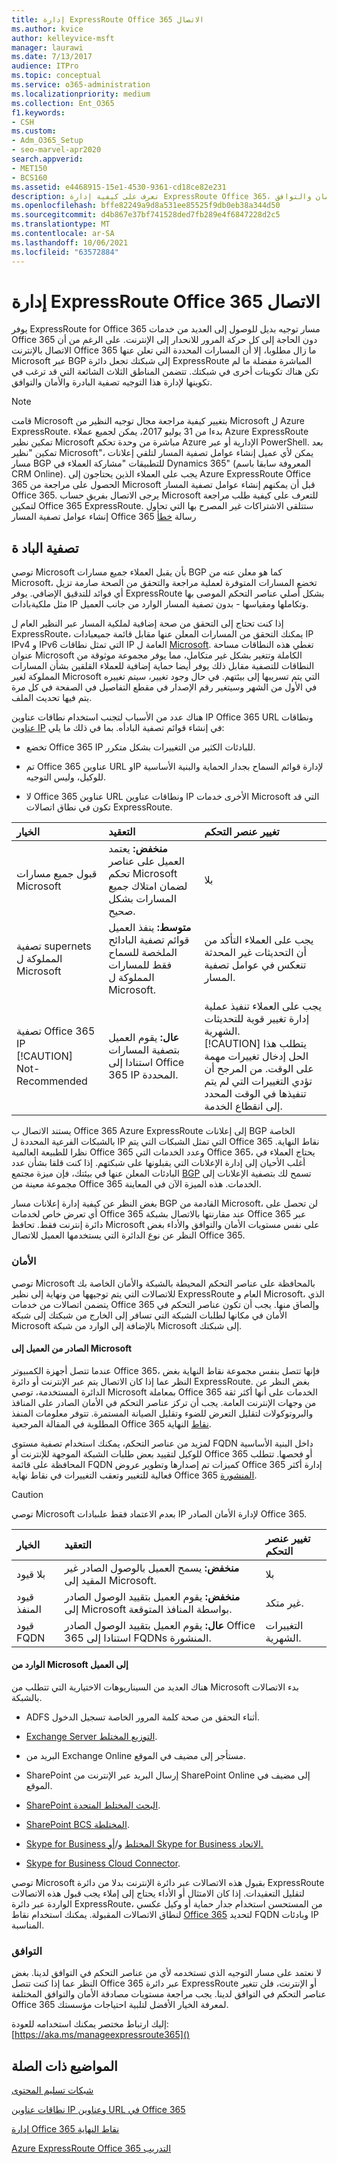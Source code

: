 ```yaml
---
title: إدارة ExpressRoute Office 365 الاتصال
ms.author: kvice
author: kelleyvice-msft
manager: laurawi
ms.date: 7/13/2017
audience: ITPro
ms.topic: conceptual
ms.service: o365-administration
ms.localizationpriority: medium
ms.collection: Ent_O365
f1.keywords:
- CSH
ms.custom:
- Adm_O365_Setup
- seo-marvel-apr2020
search.appverid:
- MET150
- BCS160
ms.assetid: e4468915-15e1-4530-9361-cd18ce82e231
description: تعرف على كيفية إدارة ExpressRoute Office 365، بما في ذلك المناطق الشائعة لتكوين مثل تصفية البادأ والأمان والتوافق.
ms.openlocfilehash: bffe82249a9d8a531ee85525f9db0eb38a344d50
ms.sourcegitcommit: d4b867e37bf741528ded7fb289e4f6847228d2c5
ms.translationtype: MT
ms.contentlocale: ar-SA
ms.lasthandoff: 10/06/2021
ms.locfileid: "63572884"
---
```

# <a name="managing-expressroute-for-office-365-connectivity"></a>إدارة ExpressRoute Office 365 الاتصال

يوفر ExpressRoute for Office 365 مسار توجيه بديل للوصول إلى العديد من خدمات Office 365 دون الحاجة إلى كل حركة المرور للانحدار إلى الإنترنت. على الرغم من أن الاتصال بالإنترنت Office 365 ما زال مطلوبا، إلا أن المسارات المحددة التي تعلن عنها Microsoft عبر BGP إلى شبكتك تجعل دائرة ExpressRoute المباشرة مفضلة ما لم تكن هناك تكوينات أخرى في شبكتك. تتضمن المناطق الثلاث الشائعة التي قد ترغب في تكوينها لإدارة هذا التوجيه تصفية البادرة والأمان والتوافق.
  
> [!NOTE]
> قامت Microsoft بتغيير كيفية مراجعة مجال توجيه النظير من Microsoft ل Azure ExpressRoute. بدءا من 31 يوليو 2017، يمكن لجميع عملاء Azure ExpressRoute تمكين نظير Microsoft مباشرة من وحدة تحكم Azure الإدارية أو عبر PowerShell. بعد تمكين "نظير Microsoft"، يمكن لأي عميل إنشاء عوامل تصفية المسار لتلقي إعلانات مسار BGP للتطبيقات "مشاركة العملاء في Dynamics 365" (المعروفة سابقا باسم CRM Online). يجب على العملاء الذين يحتاجون إلى Azure ExpressRoute Office 365 الحصول على مراجعة من Microsoft قبل أن يمكنهم إنشاء عوامل تصفية المسار Office 365. يرجى الاتصال بفريق حساب Microsoft للتعرف على كيفية طلب مراجعة لتمكين Office 365 ExpressRoute. ستتلقى الاشتراكات غير المصرح بها التي تحاول إنشاء عوامل تصفية المسار Office 365 رسالة [خطأ](https://support.microsoft.com/kb/3181709)
  
## <a name="prefix-filtering"></a>تصفية الباد ة

توصي Microsoft بأن يقبل العملاء جميع مسارات BGP كما هو معلن عنه من Microsoft، تخضع المسارات المتوفرة لعملية مراجعة والتحقق من الصحة صارمة تزيل أي فوائد للتدقيق الإضافي. يوفر ExpressRoute بشكل أصلي عناصر التحكم الموصى بها مثل ملكيةبادات IP وتكاملها ومقياسها - بدون تصفية المسار الوارد من جانب العميل.
  
إذا كنت تحتاج إلى التحقق من صحة إضافية لملكية المسار عبر النظير العام ل ExpressRoute، يمكنك التحقق من المسارات المعلن عنها مقابل قائمة جميعبادات IP IPv4 و IPv6 التي تمثل نطاقات IP العامة ل [Microsoft](https://www.microsoft.com/download/details.aspx?id=53602). تغطي هذه النطاقات مساحة عنوان Microsoft الكاملة وتتغير بشكل غير متكامل، مما يوفر مجموعة موثوقة من النطاقات للتصفية مقابل ذلك يوفر أيضا حماية إضافية للعملاء القلقين بشأن المسارات المملوكة لغير Microsoft التي يتم تسريبها إلى بيئتهم. في حال وجود تغيير، سيتم تغييره في الأول من الشهر وسيتغير رقم الإصدار في مقطع التفاصيل في الصفحة في كل مرة يتم فيها  تحديث الملف.
  
هناك عدد من الأسباب لتجنب استخدام نطاقات عناوين IP Office 365 URL ونطاقات [عناوين IP](./urls-and-ip-address-ranges.md) في إنشاء قوائم تصفية البادأه. بما في ذلك ما يلي:
  
- تخضع Office 365 IP للبادئات الكثير من التغييرات بشكل متكرر.

- تم Office 365 عناوين URL وIP لإدارة قوائم السماح بجدار الحماية والبنية الأساسية للوكيل، وليس التوجيه.

- لا Office 365 عناوين URL ونطاقات عناوين IP الأخرى خدمات Microsoft التي قد تكون في نطاق اتصالات ExpressRoute.

|**الخيار**|**التعقيد**|**تغيير عنصر التحكم**|
|:-----|:-----|:-----|
|قبول جميع مسارات Microsoft  <br/> |**منخفض:** يعتمد العميل على عناصر تحكم Microsoft لضمان امتلاك جميع المسارات بشكل صحيح.  <br/> |بلا  <br/> |
|تصفية supernets المملوكة ل Microsoft  <br/> |**متوسط:** ينفذ العميل قوائم تصفية البادائح الملخصة للسماح فقط للمسارات المملوكة ل Microsoft.  <br/> |يجب على العملاء التأكد من أن التحديثات غير المحدثة تنعكس في عوامل تصفية المسار.  <br/> |
|تصفية Office 365 IP  <br/> [!CAUTION] Not-Recommended |**عال:** يقوم العميل بتصفية المسارات استنادا إلى Office 365 IP المحددة.  <br/> |يجب على العملاء تنفيذ عملية إدارة تغيير قوية للتحديثات الشهرية.  <br/> [!CAUTION] يتطلب هذا الحل إدخال تغييرات مهمة على الوقت. من المرجح أن تؤدي التغييرات التي لم يتم تنفيذها في الوقت المحدد إلى انقطاع الخدمة.   |

يستند الاتصال ب Office 365 Azure ExpressRoute إلى إعلانات BGP الخاصة بالشبكات الفرعية المحددة ل IP التي تمثل الشبكات التي يتم Office 365 نقاط النهاية. نظرا للطبيعة العالمية Office 365 وعدد الخدمات التي Office 365، يحتاج العملاء في أغلب الأحيان إلى إدارة الإعلانات التي يقبلونها على شبكتهم. إذا كنت قلقا بشأن عدد البادئات المعلن عنها في بيئتك، فإن ميزة مجتمع [BGP](https://support.office.com/article/Using-BGP-communities-in-ExpressRoute-for-Office-365-scenarios-preview-9ac4d7d4-d9f8-40a8-8c78-2a6d7fe96099) تسمح لك بتصفية الإعلانات إلى مجموعة معينة من Office 365 الخدمات. هذه الميزة الآن في المعاينة.
  
بغض النظر عن كيفية إدارة إعلانات مسار BGP القادمة من Microsoft، لن تحصل على أي تعرض خاص لخدمات Office 365 عند مقارنتها بالاتصال بشبكة Office 365 عبر دائرة إنترنت فقط. تحافظ Microsoft على نفس مستويات الأمان والتوافق والأداء بغض النظر عن نوع الدائرة التي يستخدمها العميل للاتصال Office 365.
  
### <a name="security"></a>الأمان

توصي Microsoft بالمحافظة على عناصر التحكم المحيطة بالشبكة والأمان الخاصة بك للاتصالات التي يتم توجيهها من ونهاية إلى نظير ExpressRoute العام و Microsoft، الذي يتضمن اتصالات من خدمات Office 365 وإلصاق منها. يجب أن تكون عناصر التحكم في الأمان في مكانها لطلبات الشبكة التي تسافر إلى الخارج من شبكتك إلى شبكة Microsoft بالإضافة إلى الوارد من شبكة Microsoft إلى شبكتك.
  
#### <a name="outbound-from-customer-to-microsoft"></a>الصادر من العميل إلى Microsoft
  
عندما تتصل أجهزة الكمبيوتر Office 365، فإنها تتصل بنفس مجموعة نقاط النهاية بغض النظر عما إذا كان الاتصال يتم عبر الإنترنت أو دائرة ExpressRoute. بغض النظر عن الدائرة المستخدمة، توصي Microsoft بمعاملة Office 365 الخدمات على أنها أكثر ثقة من وجهات الإنترنت العامة. يجب أن تركز عناصر التحكم في الأمان الصادر على المنافذ والبروتوكولات لتقليل التعرض للضوء وتقليل الصيانة المستمرة. تتوفر معلومات المنفذ المطلوبة في المقالة المرجعية Office 365 [نقاط](./urls-and-ip-address-ranges.md) النهاية.
  
لمزيد من عناصر التحكم، يمكنك استخدام تصفية مستوى FQDN داخل البنية الأساسية للوكيل لتقييد بعض طلبات الشبكة الموجهة للإنترنت أو Office 365 أو فحصها. تتطلب المحافظة على قائمة FQDN كميزات تم إصدارها وتطوير عروض Office 365 إدارة أكثر فعالية للتغيير وتعقب التغييرات في نقاط نهاية Office 365 [المنشورة](./urls-and-ip-address-ranges.md).
  
> [!CAUTION]
> توصي Microsoft بعدم الاعتماد فقط علىبادات IP لإدارة الأمان الصادر Office 365.

|**الخيار**|**التعقيد**|**تغيير عنصر التحكم**|
|:-----|:-----|:-----|
|بلا قيود  <br/> |**منخفض:** يسمح العميل بالوصول الصادر غير المقيد إلى Microsoft.  <br/> |بلا  <br/> |
|قيود المنفذ  <br/> |**منخفض:** يقوم العميل بتقييد الوصول الصادر إلى Microsoft بواسطة المنافذ المتوقعة.  <br/> |غير متكد.  <br/> |
|قيود FQDN  <br/> |**عال:** يقوم العميل بتقييد الوصول الصادر Office 365 استنادا إلى FQDNs المنشورة.  <br/> |التغييرات الشهرية.  <br/> |

#### <a name="inbound-from-microsoft-to-customer"></a>الوارد من Microsoft إلى العميل
  
هناك العديد من السيناريوهات الاختيارية التي تتطلب من Microsoft بدء الاتصالات بالشبكة.
  
- ADFS أثناء التحقق من صحة كلمة المرور الخاصة تسجيل الدخول.

- [Exchange Server التوزيع المختلط](/exchange/exchange-hybrid).

- البريد من Exchange Online مستأجر إلى مضيف في الموقع.

- SharePoint إرسال البريد عبر الإنترنت من SharePoint Online إلى مضيف في الموقع.

- [SharePoint البحث المختلط المتحدة](/SharePoint/hybrid/display-hybrid-federated-search-results-in-sharepoint-online).

- [SharePoint BCS المختلطة](/SharePoint/hybrid/deploy-a-business-connectivity-services-hybrid-solution).

- [Skype for Business المختلط](/skypeforbusiness/hybrid/plan-hybrid-connectivity?bc=%2fSkypeForBusiness%2fbreadcrumb%2ftoc.json&toc=%2fSkypeForBusiness%2ftoc.json) و/[أو Skype for Business الاتحاد.](/office365/servicedescriptions/skype-for-business-online-service-description/skype-for-business-online-features)

- [Skype for Business Cloud Connector](/skypeforbusiness/skype-for-business-hybrid-solutions/plan-your-phone-system-cloud-pbx-solution/plan-skype-for-business-cloud-connector-edition).

توصي Microsoft بقبول هذه الاتصالات عبر دائرة الإنترنت بدلا من دائرة ExpressRoute لتقليل التعقيدات. إذا كان الامتثال أو الأداء يحتاج إلى إملاء يجب قبول هذه الاتصالات الواردة عبر دائرة ExpressRoute، من المستحسن استخدام جدار حماية أو وكيل عكسي لنطاق الاتصالات المقبولة. يمكنك استخدام نقاط [Office 365](./urls-and-ip-address-ranges.md) لتحديد FQDN وبادئات IP المناسبة.
  
### <a name="compliance"></a>التوافق

لا نعتمد على مسار التوجيه الذي تستخدمه لأي من عناصر التحكم في التوافق لدينا. بغض النظر عما إذا كنت تتصل Office 365 عبر دائرة ExpressRoute أو الإنترنت، فلن تتغير عناصر التحكم في التوافق لدينا. يجب مراجعة مستويات مصادقة الأمان والتوافق المختلفة Office 365 لمعرفة الخيار الأفضل لتلبية احتياجات مؤسستك.
  
إليك ارتباط مختصر يمكنك استخدامه للعودة: [https://aka.ms/manageexpressroute365]()
  
## <a name="related-topics"></a>المواضيع ذات الصلة

[شبكات تسليم المحتوى](content-delivery-networks.md)
  
[نطاقات عناوين IP وعناوين URL في Office 365](https://support.office.com/article/8548a211-3fe7-47cb-abb1-355ea5aa88a2)
  
[إدارة Office 365 نقاط النهاية](https://support.office.com/article/99cab9d4-ef59-4207-9f2b-3728eb46bf9a)
  
[Azure ExpressRoute Office 365 التدريب](https://channel9.msdn.com/series/aer)